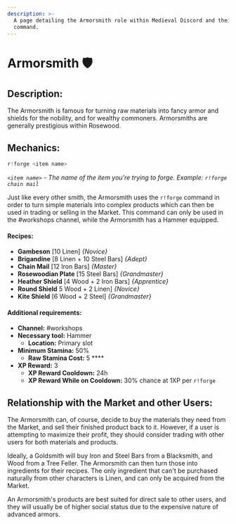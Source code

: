 ```yaml
---
description: >-
  A page detailing the Armorsmith role within Medieval Discord and their forge
  command.
---
```


# Armorsmith 🛡️

## Description:

The Armorsmith is famous for turning raw materials into fancy armor and shields for the nobility, and for wealthy commoners. Armorsmiths are generally prestigious within Rosewood.

## Mechanics:

```javascript
r!forge <item name>
```

_`<item name>`_ _- The name of the item you're trying to forge. Example:_ _`r!forge chain mail`_

Just like every other smith, the Armorsmith uses the `r!forge` command in order to turn simple materials into complex products which can then be used in trading or selling in the Market. This command can only be used in the \#workshops channel, while the Armorsmith has a Hammer equipped.

#### Recipes:

* **Gambeson** \[10 Linen\] _{Novice}_
* **Brigandine** \[8 Linen + 10 Steel Bars\] _{Adept}_
* **Chain Mail** \[12 Iron Bars\] _{Master}_
* **Rosewoodian Plate** \[15 Steel Bars\] _{Grandmaster}_
* **Heather Shield** \[4 Wood + 2 Iron Bars\] _{Apprentice}_
* **Round Shield** 5 Wood + 2 Linen\] _{Novice}_
* **Kite Shield** \[6 Wood + 2 Steel\] _{Grandmaster}_

#### Additional requirements:

* **Channel:** \#workshops
* **Necessary tool:** Hammer
  * **Location:** Primary slot
* **Minimum Stamina:** 50%
  * **Raw Stamina Cost:** 5 ****
* **XP Reward:** 3
  * **XP Reward Cooldown:** 24h
  * **XP Reward While on Cooldown:** 30% chance at 1XP per `r!forge`

## Relationship with the Market and other Users:

The Armorsmith can, of course, decide to buy the materials they need from the Market, and sell their finished product back to it. However, if a user is attempting to maximize their profit, they should consider trading with other users for both materials and products.

Ideally, a Goldsmith will buy Iron and Steel Bars from a Blacksmith, and Wood from a Tree Feller. The Armorsmith can then turn those into ingredients for their recipes. The only ingredient that can't be purchased naturally from other characters is Linen, and can only be acquired from the Market.

An Armorsmith's products are best suited for direct sale to other users, and they will usually be of higher social status due to the expensive nature of advanced armors.

